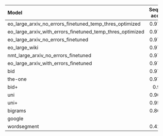 | Model                                                     |   Sequence accuracy |        MNED |       MED |       F1 |   Precision |   Recall |
|:----------------------------------------------------------|--------------------:|------------:|----------:|---------:|------------:|---------:|
| eo_large_arxiv_no_errors_finetuned_temp_thres_optimized   |            0.979494 | 0.000411152 | 0.0242073 | 0.991933 |    0.986279 | 0.997653 |
| eo_large_arxiv_with_errors_finetuned_temp_thres_optimized |            0.978594 | 0.000392707 | 0.0251075 | 0.991621 |    0.987434 | 0.995843 |
| eo_large_arxiv_no_errors_finetuned                        |            0.978394 | 0.000431747 | 0.0256077 | 0.991472 |    0.985236 | 0.997787 |
| eo_large_wiki                                             |            0.975793 | 0.000468544 | 0.0280084 | 0.990675 |    0.984121 | 0.997318 |
| nmt_large_arxiv_no_errors_finetuned                       |            0.975693 | 0.000479467 | 0.0291087 | 0.990316 |    0.983086 | 0.997653 |
| eo_large_arxiv_with_errors_finetuned                      |            0.975093 | 0.000462863 | 0.0289087 | 0.990373 |    0.984047 | 0.996782 |
| bid                                                       |            0.973392 | 0.000519274 | 0.0305092 | 0.989804 |    0.986999 | 0.992624 |
| the-one                                                   |            0.972192 | 0.000500594 | 0.0330099 | 0.988954 |    0.987433 | 0.990479 |
| bid+                                                      |            0.96819  | 0.000560268 | 0.0381114 | 0.987308 |    0.981066 | 0.99363  |
| uni                                                       |            0.961288 | 0.000680234 | 0.0458137 | 0.98471  |    0.980585 | 0.98887  |
| uni+                                                      |            0.957087 | 0.000750936 | 0.0519156 | 0.982726 |    0.975679 | 0.989875 |
| bigrams                                                   |            0.861658 | 0.00374208  | 0.239272  | 0.925529 |    0.863885 | 0.996647 |
| google                                                    |            0.58     | 0.00777276  | 0.69      | 0.736641 |    0.950739 | 0.601246 |
| wordsegment                                               |            0.411323 | 0.0285624   | 1.96919   | 0.591221 |    0.428228 | 0.954539 |